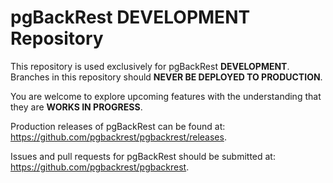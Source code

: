 # pgBackRest __DEVELOPMENT__ Repository

This repository is used exclusively for pgBackRest __DEVELOPMENT__.  Branches in this repository should __NEVER BE DEPLOYED TO PRODUCTION__.

You are welcome to explore upcoming features with the understanding that they are __WORKS IN PROGRESS__.

Production releases of pgBackRest can be found at: https://github.com/pgbackrest/pgbackrest/releases.

Issues and pull requests for pgBackRest should be submitted at: https://github.com/pgbackrest/pgbackrest.
